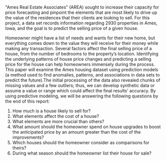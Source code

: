 "Ames Real Estate Associates" (AREA) sought to increase their capacity for price forecasting and pinpoint the elements that are most likely to drive up the value of the residences that their clients are looking to sell. For this project, a data set records information regarding 2930 properties in Ames, Iowa, and the goal is to predict the selling price of a given house.

Homeowner might have a list of needs and wants for their new home, but everything comes down to the value they will receive for their money while making any transaction. Several factors affect the final selling price of a house, from the number of bedrooms to the property’s location. Identifying the underlying patterns of house price changes and predicting a selling price for the house can help homeowners immensely during the process. This paper will examine the Ames housing dataset using prediction models (a method used to find anomalies, patterns, and associations in data sets to predict the future).The initial processing of the data also revealed chunks of missing values and a few outliers; thus, we can develop synthetic data or assume a value or range which could affect the final results’ accuracy. By using predictive modeling, we will be answering the following questions by the end of this report:
1. How much is a house likely to sell for?
2. What elements affect the cost of a house?
3. What elements are more crucial than others?
4. What amount should the homeowner spend on house upgrades to boost the anticipated price by an amount greater
than the cost of the improvements?
5. Which houses should the homeowner consider as comparisons for theirs?
6. During what season should the homeowner list their house for sale?

